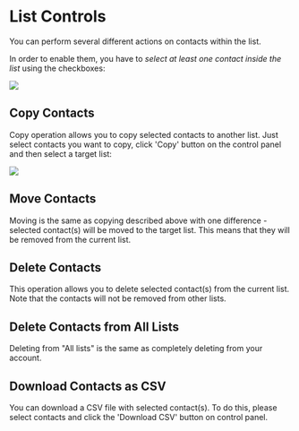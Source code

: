 # List Controls

You can perform several different actions on contacts within the list. 

In order to enable them, you have to _select at least one contact inside the list_ using the checkboxes:

![](images/contacts/add_contacts_11.png)


## Copy Contacts

Copy operation allows you to copy selected contacts to another list. 
Just select contacts you want to copy, click 'Copy' button on the control panel and then select a target list:

![](images/contacts/add_contacts_12.png)


## Move Contacts

Moving is the same as copying described above with one difference - selected contact(s) will be moved to the target list.
 This means that they will be removed from the current list. 

## Delete Contacts

This operation allows you to delete selected contact(s) from the current list. 
Note that the contacts will not be removed from other lists. 

## Delete Contacts from All Lists

Deleting from "All lists" is the same as completely deleting from your account. 

## Download Contacts as CSV

You can download a CSV file with selected contact(s). To do this, please select contacts and click the 
'Download CSV' button on control panel. 
